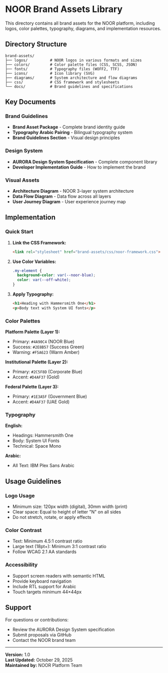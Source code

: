 # NOOR Brand Assets Library

This directory contains all brand assets for the NOOR platform, including logos, color palettes, typography, diagrams, and implementation resources.

## Directory Structure

```
brand-assets/
├── logos/          # NOOR logos in various formats and sizes
├── colors/         # Color palette files (CSS, SCSS, JSON)
├── fonts/          # Typography files (WOFF2, TTF)
├── icons/          # Icon library (SVG)
├── diagrams/       # System architecture and flow diagrams
├── css/            # CSS framework and stylesheets
└── docs/           # Brand guidelines and specifications
```

## Key Documents

### Brand Guidelines
- **Brand Asset Package** - Complete brand identity guide
- **Typography Arabic Pairing** - Bilingual typography system
- **Brand Guidelines Section** - Visual design principles

### Design System
- **AURORA Design System Specification** - Complete component library
- **Developer Implementation Guide** - How to implement the brand

### Visual Assets
- **Architecture Diagram** - NOOR 3-layer system architecture
- **Data Flow Diagram** - Data flow across all layers
- **User Journey Diagram** - User experience journey map

## Implementation

### Quick Start

1. **Link the CSS Framework:**
   ```html
   <link rel="stylesheet" href="brand-assets/css/noor-framework.css">
   ```

2. **Use Color Variables:**
   ```css
   .my-element {
     background-color: var(--noor-blue);
     color: var(--off-white);
   }
   ```

3. **Apply Typography:**
   ```html
   <h1>Heading with Hammersmith One</h1>
   <p>Body text with System UI fonts</p>
   ```

### Color Palettes

**Platform Palette (Layer 1):**
- Primary: `#4A90C4` (NOOR Blue)
- Success: `#2E8B57` (Success Green)
- Warning: `#F5A623` (Warm Amber)

**Institutional Palette (Layer 2):**
- Primary: `#2C5F8D` (Corporate Blue)
- Accent: `#D4AF37` (Gold)

**Federal Palette (Layer 3):**
- Primary: `#1E3A5F` (Government Blue)
- Accent: `#D4AF37` (UAE Gold)

### Typography

**English:**
- Headings: Hammersmith One
- Body: System UI Fonts
- Technical: Space Mono

**Arabic:**
- All Text: IBM Plex Sans Arabic

## Usage Guidelines

### Logo Usage
- Minimum size: 120px width (digital), 30mm width (print)
- Clear space: Equal to height of letter "N" on all sides
- Do not stretch, rotate, or apply effects

### Color Contrast
- Text: Minimum 4.5:1 contrast ratio
- Large text (18pt+): Minimum 3:1 contrast ratio
- Follow WCAG 2.1 AA standards

### Accessibility
- Support screen readers with semantic HTML
- Provide keyboard navigation
- Include RTL support for Arabic
- Touch targets minimum 44×44px

## Support

For questions or contributions:
- Review the AURORA Design System specification
- Submit proposals via GitHub
- Contact the NOOR brand team

---

**Version:** 1.0  
**Last Updated:** October 29, 2025  
**Maintained by:** NOOR Platform Team

